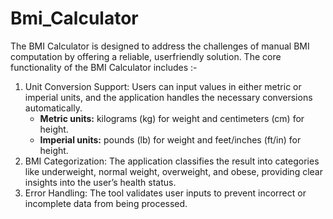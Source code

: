 # Bmi_Calculator
The BMI Calculator is designed to address the challenges of manual BMI computation by offering a reliable, userfriendly solution.
The core functionality of the BMI Calculator includes :-
<ol>
    <li>
        Unit Conversion Support: Users can input values in either metric or imperial units, and the application handles the necessary conversions automatically.
            <ul>
                <li>
                    <b>Metric units:</b> kilograms (kg) for weight and centimeters (cm) for height.
                </li>
                <li>
                    <b>Imperial units:</b> pounds (lb) for weight and feet/inches (ft/in) for height.
                </li>
            </ul>
    </li>
    <li>BMI Categorization: The application classifies the result into categories like underweight, normal weight, overweight, and obese, providing clear insights into the user’s health status.</li>
    <li>Error Handling: The tool validates user inputs to prevent incorrect or incomplete data from being processed.</li>
</ol>
